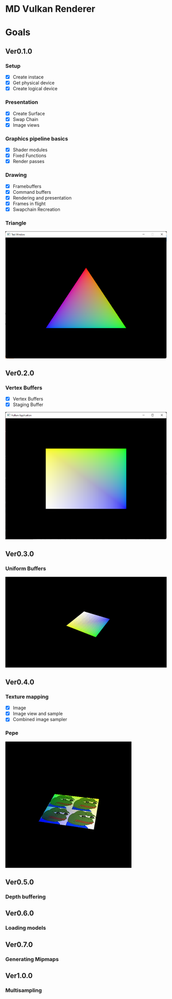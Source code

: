 # MD Vulkan Renderer

# Goals
## Ver0.1.0

### Setup

- [x] Create instace
- [x] Get physical device
- [x] Create logical device

### Presentation

- [x] Create Surface
- [x] Swap Chain
- [x] Image views

### Graphics pipeline basics

- [x] Shader modules
- [x] Fixed Functions
- [x] Render passes

### Drawing

- [x] Framebuffers
- [x] Command buffers
- [x] Rendering and presentation
- [x] Frames in flight
- [x] Swapchain Recreation

### Triangle 

![Triangle VK](img/Triangle.png)

## Ver0.2.0

### Vertex Buffers

- [x] Vertex Buffers
- [x] Staging Buffer

![Vertex Buffer](img/vertexbufferdemo.png)

## Ver0.3.0

### Uniform Buffers

![Uniform Buffer](img/UniformBufferDemo.gif)

## Ver0.4.0

### Texture mapping

- [x] Image
- [x] Image view and sample
- [x] Combined image sampler

### Pepe

![Pepe Texture](img/pepeTexture.gif)

## Ver0.5.0

### Depth buffering

## Ver0.6.0

### Loading models

## Ver0.7.0

### Generating Mipmaps

## Ver1.0.0

### Multisampling